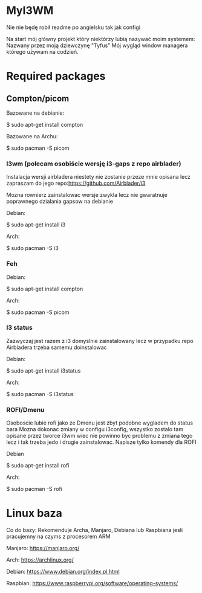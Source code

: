 # MyI3WM

Nie nie będę robił readme po angielsku tak jak configi

Na start mój główny projekt który niektórzy lubią nazywać moim systemem: Nazwany przez moją dziewczynę "Tyfus" Mój wygląd window managera którego używam na codzień.

# Required packages
## Compton/picom
Bazowane na debianie:

$ sudo apt-get install compton

Bazowane na Archu:

$ sudo pacman -S picom

### I3wm (polecam osobiście wersję i3-gaps z repo airblader) 
Instalacja wersji airbladera niestety nie zostanie przeze mnie opisana lecz zapraszam do jego repo:https://github.com/Airblader/i3

Mozna rownierz zainstalowac wersje zwykla lecz nie gwaratnuje poprawnego dzialania gapsow na debianie

Debian:

$ sudo apt-get install i3

Arch:

$ sudo pacman -S i3

### Feh 
Debian:

$ sudo apt-get install compton

Arch:

$ sudo pacman -S picom

### I3 status
Zazwyczaj jest razem z i3 domyslnie zainstalowany lecz w przypadku repo Airbladera trzeba samemu doinstalowac 

Debian:

$ sudo apt-get install i3status

Arch:

$ sudo pacman -S i3status

### ROFI/Dmenu
Osoboscie lubie rofi jako ze Dmenu jest zbyt podobne wygladem do status bara
Mozna dokonac zmiany w configu i3config, wszystko zostalo tam opisane przez tworce i3wm wiec nie powinno byc problemu z zmiana tego lecz i tak trzeba jedo i drugie zainstalowac. Napisze tylko komendy dla ROFI

Debian 

$ sudo apt-get install rofi

Arch:

$ sudo pacman -S rofi

# Linux baza
Co do bazy: 
Rekomenduje Archa, Manjaro, Debiana lub Raspbiana jesli pracujemny na czyms z procesorem ARM

Manjaro: https://manjaro.org/

Arch: https://archlinux.org/

Debian: https://www.debian.org/index.pl.html

Raspbian: https://www.raspberrypi.org/software/operating-systems/
